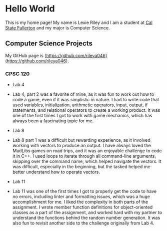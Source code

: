 # Hello World
This is my home page! My name is Lexie Riley and I am a student at [Cal State Fullerton](http://www.fullerton.edu/) and my major is Computer Science.

## Computer Science Projects

My GitHub page is [https://github.com/rileya046](https://github.com/rileya046).

### CPSC 120
* Lab 4
* Lab 4, part 2 was a favorite of mine, as it was fun to work out how to code a game, even if it was simplistic in nature. I had to write code that used variables, initialization, arithmetic operators, input, output, if statements, and relational operators to create a working product. It was one of the first times I got to work with game mechanics, which has always been a fascinating topic for me.

* Lab 8
* Lab 8 part 1 was a difficult but rewarding experience, as it involved working with vectors to produce an output. I have always loved the MadLibs games on road trips, and it was an enjoyable challenge to code it in C++. I used loops to iterate through all command-line arguments, skipping over the command name, which helped navigate the vectors. It was difficult, especially in the beginning, but the tasked helped me better understand how to operate vectors.

* Lab 11
* Lab 11 was one of the first times I got to properly get the code to have no errors, including linter and formatting issues, which was a huge accomplishment for me. I liked the complexity in both parts of the assignment. I wrote member function definitions for object-oriented classes as a part of the assignment, and worked hard with my partner to understand the functions behind the random number generation. It was also fun to revisit another side to the challenge originally from Lab 4.
